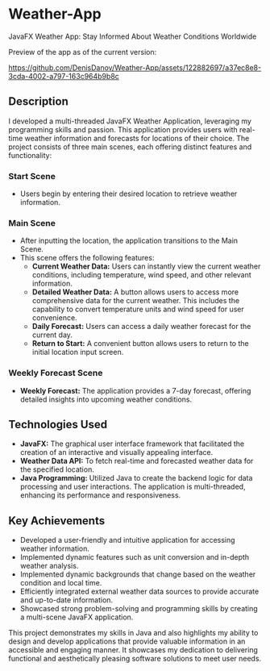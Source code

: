 # Weather-App
JavaFX Weather App: Stay Informed About Weather Conditions Worldwide

Preview of the app as of the current version: 


https://github.com/DenisDanov/Weather-App/assets/122882697/a37ec8e8-3cda-4002-a797-163c964b9b8c


## Description

I developed a multi-threaded JavaFX Weather Application, leveraging my programming skills and passion. This application provides users with real-time weather information and forecasts for locations of their choice. The project consists of three main scenes, each offering distinct features and functionality:

### Start Scene

- Users begin by entering their desired location to retrieve weather information.

### Main Scene

- After inputting the location, the application transitions to the Main Scene.
- This scene offers the following features:
  - **Current Weather Data:** Users can instantly view the current weather conditions, including temperature, wind speed, and other relevant information.
  - **Detailed Weather Data:** A button allows users to access more comprehensive data for the current weather. This includes the capability to convert temperature units and wind speed for user convenience.
  - **Daily Forecast:** Users can access a daily weather forecast for the current day.
  - **Return to Start:** A convenient button allows users to return to the initial location input screen.
 
### Weekly Forecast Scene
 - **Weekly Forecast:** The application provides a 7-day forecast, offering detailed insights into upcoming weather conditions.
   
## Technologies Used

- **JavaFX:** The graphical user interface framework that facilitated the creation of an interactive and visually appealing interface.
- **Weather Data API:** To fetch real-time and forecasted weather data for the specified location.
- **Java Programming:** Utilized Java to create the backend logic for data processing and user interactions. The application is multi-threaded, enhancing its performance and responsiveness.

## Key Achievements

- Developed a user-friendly and intuitive application for accessing weather information.
- Implemented dynamic features such as unit conversion and in-depth weather analysis.
- Implemented dynamic backgrounds that change based on the weather condition and local time.
- Efficiently integrated external weather data sources to provide accurate and up-to-date information.
- Showcased strong problem-solving and programming skills by creating a multi-scene JavaFX application.

This project demonstrates my skills in Java and also highlights my ability to design and develop applications that provide valuable information in an accessible and engaging manner. It showcases my dedication to delivering functional and aesthetically pleasing software solutions to meet user needs.






